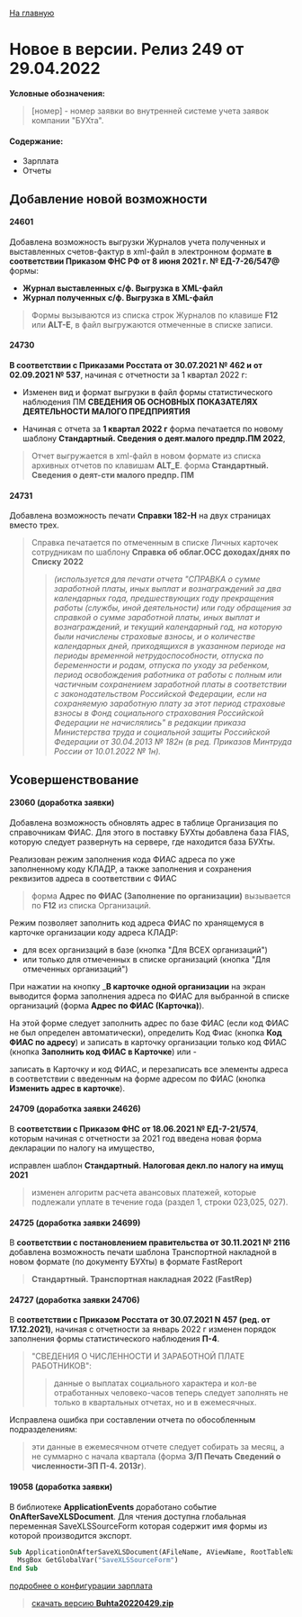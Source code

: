 ﻿[На главную](../../index.md)

# Новое  в версии. Релиз 249 от 29.04.2022

**Условные обозначения:**
 >[номер] - номер заявки во внутренней системе учета заявок компании "БУХта".

#### Содержание: 

- Зарплата
- Отчеты

## Добавление новой возможности

#### 24601
Добавлена возможность выгрузки Журналов учета полученных и выставленных счетов-фактур в xml-файл в электронном формате __в соответствии Приказом ФНС РФ от 8 июня 2021 г. № ЕД-7-26/547@__ 
формы:
- __Журнал выставленных с/ф. Выгрузка в XML-файл__
- __Журнал полученных с/ф. Выгрузка в XML-файл__
>Формы вызываются из списка строк Журналов по клавише __F12__ или __ALT-E__, в файл выгружаются отмеченные в списке записи.

#### 24730
__В соответствии с Приказами Росстата от 30.07.2021 № 462 и от 02.09.2021 № 537__, начиная с отчетности за 1 квартал 2022 г:

- Изменен вид и формат выгрузки в файл формы статистического наблюдения ПМ __СВЕДЕНИЯ ОБ ОСНОВНЫХ ПОКАЗАТЕЛЯХ ДЕЯТЕЛЬНОСТИ МАЛОГО ПРЕДПРИЯТИЯ__

- Начиная с отчета за __1 квартал 2022 г__ форма печатается по новому шаблону __Стандартный. Сведения о деят.малого предпр.ПМ 2022__, 

>Отчет выгружается в xml-файл в новом формате из списка архивных отчетов по клавишам __ALT_E__.
форма __Стандартный. Сведения о деят-сти малого предпр. ПМ__ 


#### 24731
Добавлена возможность печати __Справки 182-Н__ на двух страницах вместо трех. 

>Справка печатается по отмеченным в списке Личных карточек сотрудникам по шаблону __Справка об облаг.ОСС доходах/днях по Списку 2022__
>>_(используется для печати отчета "СПРАВКА о сумме заработной платы, иных выплат и вознаграждений за два календарных года, предшествующих году прекращения работы (службы, иной деятельности) или году обращения за справкой о сумме заработной платы, иных выплат и вознаграждений, и текущий календарный год, на которую были начислены страховые взносы, и о количестве календарных дней, приходящихся в указанном периоде на периоды временной нетрудоспособности, отпуска по беременности и родам, отпуска по уходу за ребенком, период освобождения работника от работы с полным или частичным сохранением заработной платы в соответствии с законодательством Российской Федерации, если на сохраняемую заработную плату за этот период страховые взносы в Фонд социального страхования Российской Федерации не начислялись" в редакции приказа Министерства труда и социальной защиты Российской Федерации от 30.04.2013 № 182н (в ред. Приказов Минтруда России от 10.01.2022 № 1н)._

## Усовершенствование

#### 23060 (доработка заявки)
Добавлена возможность обновлять адрес в таблице Организация по справочникам ФИАС.
Для этого в поставку БУХты добавлена база FIAS, которую следует развернуть на сервере, где находится база БУХты.

Реализован режим заполнения кода ФИАС адреса по уже заполненному коду КЛАДР, а также заполнения и сохранения реквизитов адреса в соответствии с ФИАС 
>форма __Адрес по ФИАС (Заполнение по организации)__ вызывается по __F12__ из списка Организаций.


Режим позволяет заполнить код адреса ФИАС по хранящемуся в карточке организации коду адреса КЛАДР: 

- для всех организаций в базе (кнопка "Для ВСЕХ организаций") 
- или только для отмеченных в списке организаций (кнопка "Для отмеченных организаций")

При нажатии на кнопку ___В карточке одной организации__ на экран выводится форма заполнения адреса по ФИАС для выбранной в списке организаций (форма __Адрес по ФИАС (Карточка)__).

На этой форме следует заполнить адрес по базе ФИАС (если код ФИАС не был определен автоматически), определить Код Фиас (кнопка __Код ФИАС по адресу__) и записать в карточку организации только код ФИАС (кнопка __Заполнить код ФИАС в Карточке__) или - 

записать в Карточку и код ФИАС, и перезаписать все элементы адреса в соответствии с введенным на форме адресом по ФИАС (кнопка __Изменить адрес в карточке__).


#### 24709 (доработка заявки 24626)
В __соответствии с Приказом ФНС от 18.06.2021 № ЕД-7-21/574__, которым начиная с отчетности за 2021 год введена новая форма декларации по налогу на имущество, 

исправлен шаблон __Стандартный. Налоговая декл.по налогу на имущ 2021__
>изменен алгоритм расчета авансовых платежей, которые подлежали уплате в течение года (раздел 1, строки 023,025, 027).

#### 24725 (доработка заявки 24699)
В __соответствии с постановлением правительства от 30.11.2021 № 2116__ добавлена возможность печати шаблона Транспортной накладной в новом формате (по документу БУХты) в формате FastReport 
>__Стандартный. Транспортная накладная 2022 (FastRep)__

#### 24727 (доработка заявки 24706)
В __соответствии с Приказом Росстата от 30.07.2021 N 457 (ред. от 17.12.2021)__, начиная с отчетности за январь 2022 г изменен порядок заполнения формы статистического наблюдения __П-4__.

>"СВЕДЕНИЯ О ЧИСЛЕННОСТИ И ЗАРАБОТНОЙ ПЛАТЕ РАБОТНИКОВ": 
>>данные о выплатах социального характера и кол-ве отработанных человеко-часов теперь следует заполнять не только в квартальных отчетах, но и в ежемесячных.

Исправлена ошибка при составлении отчета по обособленным подразделениям: 
>эти данные в ежемесячном отчете следует собирать за месяц, а не суммарно с начала квартала (форма __З/П Печать Сведений о численности-ЗП П-4. 2013г__).

#### 19058 (доработка заявки)
В библиотеке __ApplicationEvents__ доработано событие __OnAfterSaveXLSDocument__.
Для чтения доступна глобальная переменная SaveXLSSourceForm которая содержит имя формы из которой производится экспорт.
``` vb
Sub ApplicationOnAfterSaveXLSDocument(AFileName, AViewName, RootTableName) ''
  MsgBox GetGlobalVar("SaveXLSSourceForm")
End Sub
```


[подробнее о конфигурации зарплата](Стандартная_Зарплата.htm)

>[скачать версию **Buhta20220429.zip**](Buhta20220429.zip)
